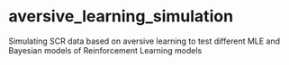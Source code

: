 # aversive_learning_simulation
Simulating SCR data based on aversive learning to test different MLE and Bayesian models of Reinforcement Learning models
